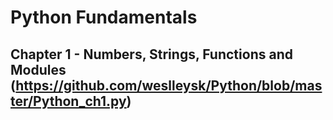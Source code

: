 # Python Fundamentals

## Chapter 1 - Numbers, Strings, Functions and Modules (https://github.com/weslleysk/Python/blob/master/Python_ch1.py)